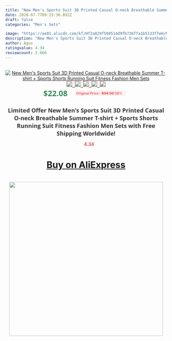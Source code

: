 ```yaml
---
title: "New Men's Sports Suit 3D Printed Casual O-neck Breathable Summer T-shirt + Sports Shorts Running Suit Fitness Fashion Men Sets"
date: 2020-07-7T09:25:36.892Z
draft: false
categories: "Men's Sets"

image: "https://ae01.alicdn.com/kf/Hf2a829f598514d9fb736ffa1b5133ffeH/New-Men-s-Sports-Suit-3D-Printed-Casual-O-neck-Breathable-Summer-T-shirt-Sports-Shorts.png_220x220.png"
description: "New Men's Sports Suit 3D Printed Casual O-neck Breathable Summer T-shirt + Sports Shorts Running Suit Fitness Fashion Men Sets"
author: Agus
ratingvalue: 4.34
reviewcount: 2.666
---
```

<br>
<div style="text-align: center;">
<a href="https://s.click.aliexpress.com/e/_A8O3Br" target="_blank" rel="nofollow noopener noreferrer"><img alt="New Men's Sports Suit 3D Printed Casual O-neck Breathable Summer T-shirt + Sports Shorts Running Suit Fitness Fashion Men Sets" class="magnifier-image" src="https://ae01.alicdn.com/kf/Hf2a829f598514d9fb736ffa1b5133ffeH/New-Men-s-Sports-Suit-3D-Printed-Casual-O-neck-Breathable-Summer-T-shirt-Sports-Shorts.png_220x220.png_640x640.jpg">
<br>
<img style="border:1px solid salmon" src="https://ae01.alicdn.com/kf/Hf2a829f598514d9fb736ffa1b5133ffeH/New-Men-s-Sports-Suit-3D-Printed-Casual-O-neck-Breathable-Summer-T-shirt-Sports-Shorts.png_120x120.jpg">&nbsp;&nbsp;<img style="border:1px solid salmon" src="https://ae01.alicdn.com/kf/H5ab7f6d3ee6144cc8ef410567e4934f2l/New-Men-s-Sports-Suit-3D-Printed-Casual-O-neck-Breathable-Summer-T-shirt-Sports-Shorts.png_120x120.jpg">&nbsp;&nbsp;<img style="border:1px solid salmon" src="https://ae01.alicdn.com/kf/Hf03c89aadd7d408b8c14ed801f4bca83v/New-Men-s-Sports-Suit-3D-Printed-Casual-O-neck-Breathable-Summer-T-shirt-Sports-Shorts.png_120x120.jpg">&nbsp;&nbsp;<img style="border:1px solid salmon" src="https://ae01.alicdn.com/kf/H1244a617eeb849e1b002f77835256e4fO/New-Men-s-Sports-Suit-3D-Printed-Casual-O-neck-Breathable-Summer-T-shirt-Sports-Shorts.jpg_120x120.jpg">&nbsp;&nbsp;<img style="border:1px solid salmon" src="https://ae01.alicdn.com/kf/H12e54005f84647a9b1a2cecba41f0d2cp/New-Men-s-Sports-Suit-3D-Printed-Casual-O-neck-Breathable-Summer-T-shirt-Sports-Shorts.png_120x120.jpg"></a></div><br0>
<div style="text-align: center;"><span style="background-color: white; border: 0px; box-sizing: border-box; color: seagreen; display: inline-block; font-family: &quot;open sans&quot; , &quot;arial&quot; , &quot;helvetica&quot; , sans-serif , &quot;heiti&quot;; font-size: 24px; font-stretch: inherit; font-weight: 700; line-height: inherit; margin: 0px 10px 0px 0px; padding: 0px; vertical-align: middle;">$22.08 </span>
<span style="background: rgb(255 , 241 , 241); border-radius: 3px; border: 0px; box-sizing: border-box; color: #ff4747; display: inline-block; font-family: inherit; font-size: 12px; font-stretch: inherit; font-style: inherit; font-variant: inherit; font-weight: 600; line-height: inherit; margin: 0px; padding: 2px 5px; transform: scale(0.9); vertical-align: middle;">Original Price : <b style="text-decoration: line-through;">$34.50 </b> 36%&nbsp;&nbsp;</span></div>
<h1 style="color: #333333; display: inline-block; font-family: &quot;open sans&quot; , &quot;arial&quot; , &quot;helvetica&quot; , sans-serif , &quot;heiti&quot;; font-size: 18px; font-stretch: inherit; font-weight: 700; text-align: center;">Limited Offer New Men's Sports Suit 3D Printed Casual O-neck Breathable Summer T-shirt + Sports Shorts Running Suit Fitness Fashion Men Sets with Free Shipping Worldwide!</h1>
<div style="color: #ff4747; text-align: center;">
<img src="https://4.bp.blogspot.com/-M0ZcTcb-5uY/XleCXlxnR4I/AAAAAAAAAEc/OrjgMkXV1oMQFaCRZj5HQwOCBcu3w1FegCPcBGAYYCw/s1600/star.png" style="height: 15px;">&nbsp;<b>4.34</b></div>
<div class="button_cont" align="center"><a class="buynow_a" href="https://s.click.aliexpress.com/e/_A8O3Br" target="_blank" rel="nofollow noopener noreferrer"><H1>Buy on AliExpress</H1></a></div><br>
<div class="separator" style="clear: both; text-align: center;">
<img src="https://lh3.googleusercontent.com/-pTy5HemUv9M/XlePHvY0dAI/AAAAAAAAAE4/0nX5iRUoIWY8eMW9Dpxeirr157OZliDIgCLcBGAsYHQ/s1600/badge.gif" width="480">
</div>
